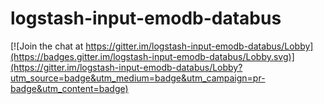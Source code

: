 # logstash-input-emodb-databus

[![Join the chat at https://gitter.im/logstash-input-emodb-databus/Lobby](https://badges.gitter.im/logstash-input-emodb-databus/Lobby.svg)](https://gitter.im/logstash-input-emodb-databus/Lobby?utm_source=badge&utm_medium=badge&utm_campaign=pr-badge&utm_content=badge)